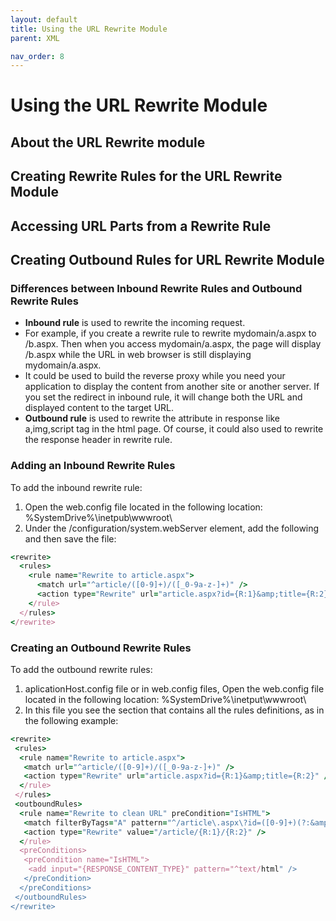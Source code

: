 ```yaml
---
layout: default
title: Using the URL Rewrite Module
parent: XML

nav_order: 8
---
```


# Using the URL Rewrite Module

## About the URL Rewrite module


## Creating Rewrite Rules for the URL Rewrite Module

## Accessing URL Parts from a Rewrite Rule

## Creating Outbound Rules for URL Rewrite Module
### Differences between Inbound Rewrite Rules and Outbound Rewrite Rules 
* <b>Inbound rule</b> is used to rewrite the incoming request. 
* For example, if you create a rewrite rule to rewrite mydomain/a.aspx to /b.aspx. Then when you access mydomain/a.aspx, the page will display /b.aspx while the URL in web browser is still displaying mydomain/a.aspx. 
* It could be used to build the reverse proxy while you need your application to display the content from another site or another server. If you set the redirect in inbound rule, it will change both the URL and displayed content to the target URL.
* <b>Outbound rule</b> is used to rewrite the attribute in response like a,img,script tag in the html page.  Of course, it could also used to rewrite the response header in rewrite rule.

### Adding an Inbound Rewrite Rules 
To add the inbound rewrite rule:
1. Open the web.config file located in the following location: %SystemDrive%\inetpub\wwwroot\
2. Under the /configuration/system.webServer element, add the following and then save the file:
```ruby 
<rewrite>
  <rules>
    <rule name="Rewrite to article.aspx">
      <match url="^article/([0-9]+)/([_0-9a-z-]+)" />
      <action type="Rewrite" url="article.aspx?id={R:1}&amp;title={R:2}" />
    </rule>
  </rules>
</rewrite>
```
### Creating an Outbound Rewrite Rules
To add the outbound rewrite rules:
1. aplicationHost.config file or in web.config files, Open the web.config file located in the following location:  %SystemDrive%\inetput\wwwroot\
2. In this file you see the <rewrite> section that contains all the rules definitions, as in the following example:
```ruby
<rewrite>
 <rules>
  <rule name="Rewrite to article.aspx">
   <match url="^article/([0-9]+)/([_0-9a-z-]+)" />
   <action type="Rewrite" url="article.aspx?id={R:1}&amp;title={R:2}" />
  </rule>
 </rules>
 <outboundRules>
  <rule name="Rewrite to clean URL" preCondition="IsHTML">
   <match filterByTags="A" pattern="^/article\.aspx\?id=([0-9]+)(?:&amp;|&amp;amp;)title=([_0-9a-z-]+)$" />
   <action type="Rewrite" value="/article/{R:1}/{R:2}" />
  </rule>
  <preConditions>
   <preCondition name="IsHTML">
    <add input="{RESPONSE_CONTENT_TYPE}" pattern="^text/html" />
   </preCondition>
  </preConditions>
 </outboundRules>
</rewrite>
  ```

